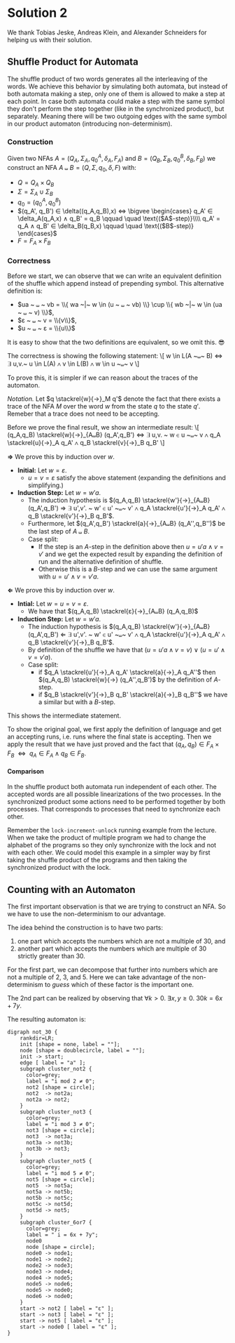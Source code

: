 # Solution 2

We thank Tobias Jeske, Andreas Klein, and Alexander Schneiders for helping us with their solution.

## Shuffle Product for Automata

The shuffle product of two words generates all the interleaving of the words.
We achieve this behavior by simulating both automata, but instead of both automata making a step, only one of them is allowed to make a step at each point.
In case both automata could make a step with the same symbol they don't perform the step together (like in the synchronized product), but separately.
Meaning there will be two outgoing edges with the same symbol in our product automaton (introducing non-determinism). 

### Construction

Given two NFAs
$A = (Q_A, \Sigma_A, q_0^A, \delta_A, F_A)$ and
$B = (Q_B, \Sigma_B, q_0^B, \delta_B, F_B)$ we construct an NFA
$A ~⧢~ B = (Q, \Sigma, q_0, \delta, F)$ with:

* $Q = Q_A \times Q_B$
* $\Sigma = \Sigma_A \cup \Sigma_B$
* $q_0 = (q_0^A, q_0^B)$
* $(q_A', q_B') ∈ \delta((q_A,q_B),x) ⇔ \bigvee
        \begin{cases}
            q_A' ∈ \delta_A(q_A,x) ∧ q_B' = q_B \qquad \quad \text{($A$-step)}\\\\
            q_A' = q_A ∧ q_B' ∈ \delta_B(q_B,x) \qquad \quad \text{($B$-step)}
        \end{cases}$
* $F = F_A \times F_B$

### Correctness

Before we start, we can observe that we can write an equivalent definition of the shuffle which append instead of prepending symbol.
This alternative definition is:
* $ua ~ ⧢ ~ vb = \\{ wa ~|~ w \in (u ~ ⧢ ~ vb) \\} \cup \\{ wb ~|~ w \in (ua ~ ⧢ ~ v) \\}$,
* $ε ~ ⧢ ~ v = \\{v\\}$,
* $u ~ ⧢ ~ ε = \\{u\\}$

It is easy to show that the two definitions are equivalent, so we omit this. 😎

The correctness is showing the following statement:
\\[ w \in L(A ~⧢~ B) ⇔ ∃ u,v.~ u \in L(A) ∧ v \in L(B) ∧ w \in u ~⧢~ v \\]

To prove this, it is simpler if we can reason about the traces of the automaton.

_Notation._
Let $q \stackrel{w}{→}_M q'$ denote the fact that there exists a trace of the NFA $M$ over the word $w$ from the state $q$ to the state $q'$.
Remeber that a trace does not need to be accepting.

Before we prove the final result, we show an intermediate result:
\\[ (q_A,q_B) \stackrel{w}{→}_{A⧢B} (q_A',q_B') ⇔ ∃ u,v. ~ w ∈ u ~⧢~ v ∧ q_A \stackrel{u}{→}_A q_A' ∧ q_B \stackrel{v}{→}_B q_B' \\]

__$\Rightarrow$__ We prove this by induction over $w$.
* **Initial:**
  Let $w = ε$.
  - $u=v=ε$ satisfy the above statement (expanding the definitions and simplifying.)
* **Induction Step:**
  Let $w = w'a$.
  - The induction hypothesis is $(q_A,q_B) \stackrel{w'}{→}_{A⧢B} (q_A',q_B') ⇒ ∃ u',v'. ~ w' ∈ u' ~⧢~ v' ∧ q_A \stackrel{u'}{→}_A q_A' ∧ q_B \stackrel{v'}{→}_B q_B'$.
  - Furthermore, let $(q_A',q_B') \stackrel{a}{→}_{A⧢B} (q_A'',q_B'')$ be the last step of $A ~⧢~ B$.
  - Case split:
    + If the step is an $A$-step in the definition above then $u = u'a ∧ v = v'$ and we get the expected result by expanding the definition of run and the alternative definition of shuffle.
    + Otherwise this is a $B$-step and we can use the same argument with $u = u' ∧ v = v'a$.

__$\Leftarrow$__ We prove this by induction over $w$.

* **Intial:**
  Let $w = u = v = ε$.
  - We have that $(q_A,q_B) \stackrel{ε}{→}_{A⧢B} (q_A,q_B)$
* **Induction Step:**
  Let $w = w'a$.
  - The induction hypothesis is $(q_A,q_B) \stackrel{w'}{→}_{A⧢B} (q_A',q_B') ⇐ ∃ u',v'. ~ w' ∈ u' ~⧢~ v' ∧ q_A \stackrel{u'}{→}_A q_A' ∧ q_B \stackrel{v'}{→}_B q_B'$.
  - By definition of the shuffle we have that $(u = u'a ∧ v = v) ~∨~ (u = u' ∧ v = v'a)$.
  - Case split:
    + if $q_A \stackrel{u'}{→}_A q_A' \stackrel{a}{→}_A q_A''$ then
    $(q_A,q_B) \stackrel{w}{→} (q_A'',q_B')$ by the definition of $A$-step.
    + if $q_B \stackrel{v'}{→}_B q_B' \stackrel{a}{→}_B q_B''$ we have a similar but with a $B$-step.

This shows the intermediate statement.

To show the original goal, we first apply the definition of language and get an accepting runs, i.e. runs where the final state is accepting. 
Then we apply the result that we have just proved and the fact that $(q_A,q_B) ∈ F_A × F_B ~~ ⇔ ~~ q_A ∈ F_A ∧ q_B ∈ F_B$.


#### Comparison

In the shuffle product both automata run independent of each other.
The accepted words are all possible linearizations of the two processes.
In the synchronized product some actions need to be performed together by both processes.
That corresponds to processes that need to synchronize each other.

Remember the `lock-increment-unlock` running example from the lecture.
When we take the product of multiple program we had to change the alphabet of the programs so they only synchronize with the lock and not with each other.
We could model this example in a simpler way by first taking the shuffle product of the programs and then taking the synchronized product with the lock.


## Counting with an Automaton

The first important observation is that we are trying to construct an NFA.
So we have to use the non-determinism to our advantage.

The idea behind the construction is to have two parts:
1. one part which accepts the numbers which are not a multiple of 30, and
2. another part which accepts the numbers which are multiple of 30 strictly greater than 30.

For the first part, we can decompose that further into numbers which are not a multiple of 2, 3, and 5.
Here we can take advantage of the non-determinism to _guess_ which of these factor is the important one.

The 2nd part can be realized by observing that $∀ k > 0.~ ∃ x, y ≥ 0. ~ 30k = 6x + 7y$.

The resulting automaton is:
```graphviz
digraph not_30 {
    rankdir=LR;
    init [shape = none, label = ""];
    node [shape = doublecircle, label = ""];
    init -> start;
    edge [ label = "a" ];
    subgraph cluster_not2 {
      color=grey;
      label = "i mod 2 ≠ 0";
      not2 [shape = circle];
      not2  -> not2a;
      not2a -> not2;
    }
    subgraph cluster_not3 {
      color=grey;
      label = "i mod 3 ≠ 0";
      not3 [shape = circle];
      not3  -> not3a;
      not3a -> not3b;
      not3b -> not3;
    }
    subgraph cluster_not5 {
      color=grey;
      label = "i mod 5 ≠ 0";
      not5 [shape = circle];
      not5  -> not5a;
      not5a -> not5b;
      not5b -> not5c;
      not5c -> not5d;
      not5d -> not5;
    }
    subgraph cluster_6or7 {
      color=grey;
      label = " i = 6x + 7y";
      node0
      node [shape = circle];
      node0 -> node1;
      node1 -> node2;
      node2 -> node3;
      node3 -> node4;
      node4 -> node5;
      node5 -> node6;
      node5 -> node0;
      node6 -> node0;
    }
    start -> not2 [ label = "ε" ];
    start -> not3 [ label = "ε" ];
    start -> not5 [ label = "ε" ];
    start -> node0 [ label = "ε" ];
}
```
